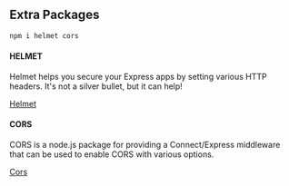 ## Extra Packages

```bash
npm i helmet cors
```

#### HELMET

Helmet helps you secure your Express apps by setting various HTTP headers. It's not a silver bullet, but it can help!

[Helmet](https://www.npmjs.com/package/helmet)

#### CORS

CORS is a node.js package for providing a Connect/Express middleware that can be used to enable CORS with various options.

[Cors](https://www.npmjs.com/package/cors)
